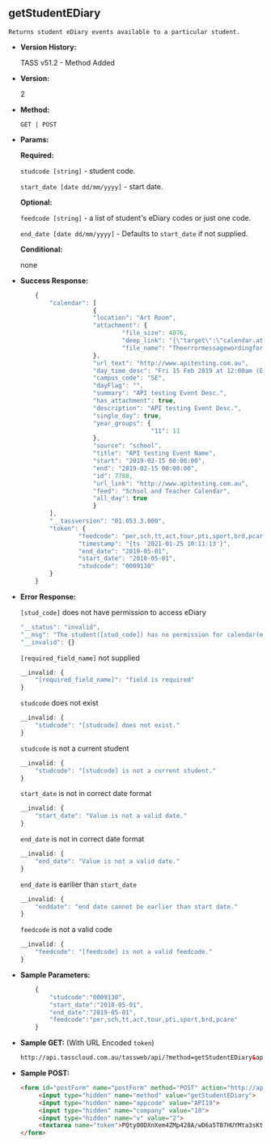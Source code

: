 **getStudentEDiary**
----
	Returns student eDiary events available to a particular student.
	
* **Version History:**

	TASS v51.2 - Method Added

* **Version:**

	2

* **Method:**

	`GET | POST`
	
*  **Params:**

	**Required:**

	`studcode [string]` - student code.

	`start_date [date dd/mm/yyyy]` - start date.

	**Optional:**

	`feedcode [string]` - a list of student's eDiary codes or just one code.

	`end_date [date dd/mm/yyyy]` - Defaults to `start_date` if not supplied.

	**Conditional:**
	
	none

* **Success Response:**

	```javascript
		{
			"calendar": [
						{
						"location": "Art Room",
						"attachment": {
								"file_size": 4076,
								"deep_link": "{\"target\":\"calendar.attachment\",\"feedcode\":\"ssch\",\"event_id\":\"7788\",\"event_type\":\"school\"}",
								"file_name": "TheerrormessagewordingforinsertaduplicatedIDMrecord.PNG"
						},
						"url_text": "http://www.apitesting.com.au",
						"day_time_desc": "Fri 15 Feb 2019 at 12:00am (End 12:00am)",
						"campus_code": "SE",
						"dayFlag": "",
						"summary": "API testing Event Desc.",
						"has_attachment": true,
						"description": "API testing Event Desc.",
						"single_day": true,
						"year_groups": {
										"11": 11
						},
						"source": "school",
						"title": "API testing Event Name",
						"start": "2019-02-15 00:00:00",
						"end": "2019-02-15 00:00:00",
						"id": 7788,
						"url_link": "http://www.apitesting.com.au",
						"feed": "School and Teacher Calendar",
						"all_day": true
						}
			],
			"__tassversion": "01.053.3.000",
			"token": {
					"feedcode": "per,sch,tt,act,tour,pti,sport,brd,pcare",
					"timestamp": "{ts '2021-01-25 10:11:13'}",
					"end_date": "2019-05-01",
					"start_date": "2018-05-01",
					"studcode": "0009130"
			}
		}
	```
 
* **Error Response:**

	`[stud_code]` does not have permission to access eDiary
	```javascript
	"__status": "invalid",
	"__msg": "The student([stud_code]) has no permission for calendar(eDiary).",
	"__invalid": {}
	```

	`[required_field_name]` not supplied
	```javascript
	__invalid: {
		"[required_field_name]": "field is required"
	}
	```

	`studcode` does not exist
	```javascript
	__invalid: {
		"studcode": "[studcode] does not exist."
	}
	```

	`studcode` is not a current student
	```javascript
	__invalid: {
		"studcode": "[studcode] is not a current student."
	}
	```

	`start_date` is not in correct date format
	```javascript
	__invalid: {
		"start_date": "Value is not a valid date."
	}
	```

	`end_date` is not in correct date format
	```javascript
	__invalid: {
		"end_date": "Value is not a valid date."
	}
	```

	`end_date` is earilier than `start_date`
	```javascript
	__invalid: {
		"enddate": "end date cannot be earlier than start date."
	}
	```

	`feedcode` is not a valid code
	```javascript
	__invalid: {
		"feedcode": "[feedcode] is not a valid feedcode."
	}
	```

* **Sample Parameters:**

	```javascript
		{
			"studcode":"0009130",
			"start_date":"2018-05-01",
			"end_date":"2019-05-01",
			"feedcode":"per,sch,tt,act,tour,pti,sport,brd,pcare"
		}
	```

* **Sample GET:** (With URL Encoded `token`)

	```HTML
	http://api.tasscloud.com.au/tassweb/api/?method=getStudentEDiary&appcode=API19&company=10&v=2&token=PQty00DXnXem4ZMp428A%2FwD6a5TB7HUYMta3sKtv89XwPsa%2FeB2RtUrAA5%2FWSxTA%2F%2Bm30VOCYMahvOVWTkTOmFJKzT8N67mvjRyULtu51I4%3D
	```
	
* **Sample POST:**

	```HTML
	<form id="postForm" name="postForm" method="POST" action="http://api.tasscloud.com.au/tassweb/api/">
		 <input type="hidden" name="method" value="getStudentEDiary">
		 <input type="hidden" name="appcode" value="API19">
		 <input type="hidden" name="company" value="10">
		 <input type="hidden" name="v" value="2">
		 <textarea name="token">PQty00DXnXem4ZMp428A/wD6a5TB7HUYMta3sKtv89XwPsa/eB2RtUrAA5/WSxTA/+m30VOCYMahvOVWTkTOmFJKzT8N67mvjRyULtu51I4=</textarea>
	</form>
	```

